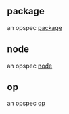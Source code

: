 ## package

an opspec [package](https://opspec.io/latest/packages.html)

## node

an opspec [node](https://opspec.io/latest/nodes.html)

## op

an opspec [op](https://opspec.io/latest/ops.html)


